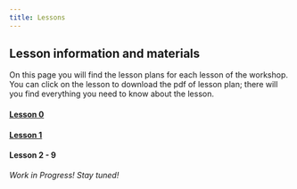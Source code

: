 ```yaml
---
title: Lessons
---
```


## Lesson information and materials
On this page you will find the lesson plans for each lesson of the workshop.
You can click on the lesson to download the pdf of lesson plan; there will you
find everything you need to know about the lesson.

#### [Lesson 0](/pdf/lp-0.pdf)

#### [Lesson 1](/pdf/lp-1.pdf)

#### Lesson 2 - 9
*Work in Progress! Stay tuned!*

<!---
Lesson descriptions rough draft

   **Computers:**

1. Taking part a computer, each components purpose
2. What happens when you turn your computer on?
3. Building the heirarchy: fundamental differences between OSs
4. Defining the boundry between OS and applications
5. What is a program?
6. How does downloading a file work? How do browserse work? 
7. How to manage your projects
8. Exploring the online community

   **Haskell:**

1. Basic calculations, getting familiar with Prelude
2. Basic types and values: Char, Int, Lists, Tuples, Maybe - Constructors
3. Types, type classes, kind
4. Functions: make your own functions
5. Functions: partial application, functions as values, modules
6. Functor, applicative, monad
7. Monads and the do block
8. review, problems, abstraction

   **Web dev:**

1. Breif history of web development
2. HTML, an introduction
3. CSS, an introduction
4. Combining the two and Java
5. Hakyll
6. What makes a beautiful website? 
7. Applying differnet website styles
8. Website work
--->
